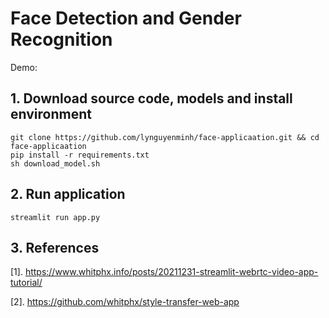 # Face Detection and Gender Recognition

Demo: 

## 1. Download source code, models and install environment

```
git clone https://github.com/lynguyenminh/face-applicaation.git && cd face-applicaation
pip install -r requirements.txt
sh download_model.sh
```

## 2. Run application
```
streamlit run app.py
```
## 3. References
[1]. https://www.whitphx.info/posts/20211231-streamlit-webrtc-video-app-tutorial/

[2]. https://github.com/whitphx/style-transfer-web-app
